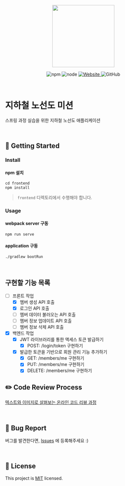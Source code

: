 <p align="center">
    <img width="200px;" src="https://raw.githubusercontent.com/woowacourse/atdd-subway-admin-frontend/master/images/main_logo.png"/>
</p>
<p align="center">
  <img alt="npm" src="https://img.shields.io/badge/npm-%3E%3D%205.5.0-blue">
  <img alt="node" src="https://img.shields.io/badge/node-%3E%3D%209.3.0-blue">
  <a href="https://techcourse.woowahan.com/c/Dr6fhku7" alt="woowacuorse subway">
    <img alt="Website" src="https://img.shields.io/website?url=https%3A%2F%2Fedu.nextstep.camp%2Fc%2FR89PYi5H">
  </a>
  <img alt="GitHub" src="https://img.shields.io/github/license/woowacourse/atdd-subway-path">
</p>

<br>

# 지하철 노선도 미션
스프링 과정 실습을 위한 지하철 노선도 애플리케이션

<br>

## 🚀 Getting Started

### Install
#### npm 설치
```
cd frontend
npm install
```
> `frontend` 디렉토리에서 수행해야 합니다.

### Usage
#### webpack server 구동
```
npm run serve
```
#### application 구동
```
./gradlew bootRun
```
<br>

## 구현할 기능 목록
- [ ] 프론트 작업
    - [x] 멤버 생성 API 호출
    - [x] 로그인 API 호출
    - [ ] 멤버 데이터 불러오는 API 호출
    - [ ] 멤버 정보 업데이트 API 호출
    - [ ] 멤버 정보 삭제 API 호출
        
- [x] 백엔드 작업
    - [x] JWT 라이브러리를 통한 액세스 토큰 발급하기
        - [x] POST: /login/token 구현하기
    - [x] 발급한 토큰을 기반으로 회원 관리 기능 추가하기    
        - [x] GET: /members/me 구현하기
        - [x] PUT: /members/me 구현하기
        - [x] DELETE: /members/me 구현하기
        
## ✏️ Code Review Process
[텍스트와 이미지로 살펴보는 온라인 코드 리뷰 과정](https://github.com/next-step/nextstep-docs/tree/master/codereview)

<br>

## 🐞 Bug Report

버그를 발견한다면, [Issues](https://github.com/woowacourse/atdd-subway-path/issues) 에 등록해주세요 :)

<br>

## 📝 License

This project is [MIT](https://github.com/woowacourse/atdd-subway-path/blob/master/LICENSE) licensed.
